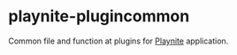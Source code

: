 # playnite-plugincommon
Common file and function at plugins for [Playnite](https://playnite.link/) application.
